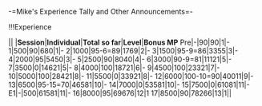 -=Mike's Experience Tally and Other Announcements=-

!!!Experience

|| |__Session__|__Individual__|__Total so far__|__Level__|__Bonus MP__
Pre|-|90|90|1|-
1|500|90|680|1|-
2|1000|95-6=89|1769|2|-
3|1500|95-9=86|3355|3|-
4|2000|95|5450|3|-
5|2500|90|8040|4|-
6|3000|90-9=81|11121|5|-
7|3500|0|14621|5|-
8|4000|100|18721|6|-
9|4500|100|23321|7|-
10|5000|100|28421|8|-
11|5500|0|33921|8|-
12|6000|100-10=90|40011|9|-
13|6500|95-15=70|46581|10|-
14|7000|0|53581|10|-
15|7500|0|61081|11|-
E1|-|500|61581|11|-
16|8000|95|69676|12|1
17|8500|90|78266|13|1||
